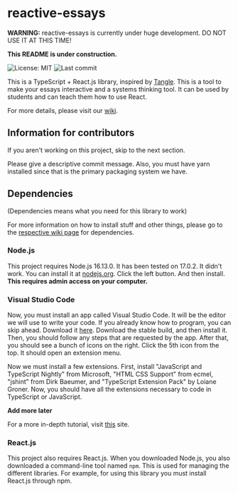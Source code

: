# reactive-essays

**WARNING:** reactive-essays is currently under huge development. DO NOT USE IT AT THIS TIME! 

**This README is under construction.**

![License: MIT](https://img.shields.io/github/license/megagames-me/reactive-essays) ![Last commit](https://img.shields.io/github/last-commit/megagames-me/reactive-essays)

This is a TypeScript + React.js library, inspired by [Tangle](https://github.com/worrydream/Tangle). This is a tool to make your essays interactive and a systems thinking tool. It can be used by students and can teach them how to use React. 

For more details, please visit our [wiki](https://github.com/megagames-me/reactive-essays/wiki).

## Information for contributors

If you aren't working on this project, skip to the next section.

Please give a descriptive commit message. Also, you must have yarn installed since that is the primary packaging system we have. 

## Dependencies

(Dependencies means what you need for this library to work)

For more information on how to install stuff and other things, please go to the [respective wiki page](https://github.com/megagames-me/reactive-essays/wiki#dependencies) for dependencies. 

### Node.js

This project requires Node.js 16.13.0. It has been tested on 17.0.2. It didn't work. You can install it at [nodejs.org](https://nodejs.org/en/). Click the left button. And then install. **This requires admin access on your computer.**

### Visual Studio Code

Now, you must install an app called Visual Studio Code. It will be the editor we will use to write your code. If you already know how to program, you can skip ahead. Download it [here](https://code.visualstudio.com/). Download the stable build, and then install it. Then, you should follow any steps that are requested by the app. After that, you should see a bunch of icons on the right. Click the 5th icon from the top. It should open an extension menu.

Now we must install a few extensions. First, install "JavaScript and TypeScript Nightly" from Microsoft, "HTML CSS Support" from ecmel, "jshint" from Dirk Baeumer, and "TypeScript Extension Pack" by Loiane Groner. Now, you should have all the extensions necessary to code in TypeScript or JavaScript.

**Add more later**

For a more in-depth tutorial, visit [this](https://code.visualstudio.com/docs/setup/setup-overview) site. 

### React.js

This project also requires React.js. When you downloaded Node.js, you also downloaded a command-line tool named `npm`. This is used for managing the different libraries. For example, for using this library you must install React.js through npm. 
